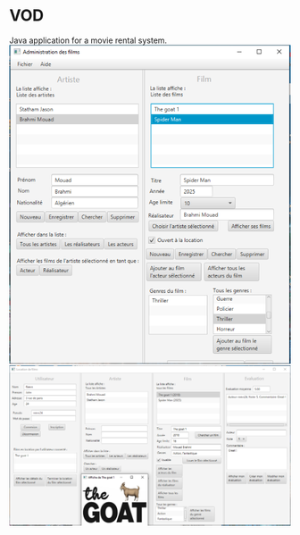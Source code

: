 
# VOD
Java application for a movie rental system.
![Administration](images/shot1.png)
![Users](images/shot2.png)

